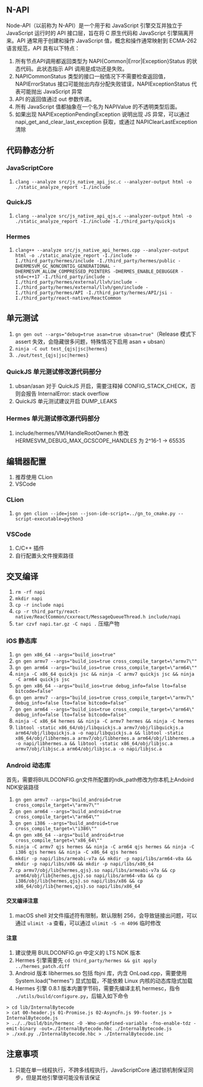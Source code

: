 ## N-API

Node-API（以前称为 N-API）是一个用于和 JavaScript 引擎交互并独立于 JavaScript 运行时的 API 接口层，旨在将 C 原生代码和 JavaScript 引擎隔离开来。API 通常用于创建和操作
JavaScript 值，概念和操作通常映射到 ECMA-262 语言规范，API 具有以下特点：

1. 所有节点API调用都返回类型为 NAPI{Common|Error|Exception}Status 的状态代码。此状态指示 API 调用是成功还是失败。
2. NAPICommonStatus 类型的接口一般情况下不需要检查返回值，NAPIErrorStatus 接口可能抛出内存分配失败错误，NAPIExceptionStatus 代表可能抛出 JavaScript 异常
3. API 的返回值通过 out 参数传递。
4. 所有 JavaScript 值都抽象在一个名为 NAPIValue 的不透明类型后面。
5. 如果出现 NAPIExceptionPendingException 说明出现 JS 异常，可以通过 napi_get_and_clear_last_exception 获取，或通过 NAPIClearLastException 清除

## 代码静态分析

### JavaScriptCore

1. `clang --analyze src/js_native_api_jsc.c --analyzer-output html -o ./static_analyze_report -I./include`

### QuickJS

1. `clang --analyze src/js_native_api_qjs.c --analyzer-output html -o ./static_analyze_report -I./include -I./third_party/quickjs`

### Hermes

1. `clang++ --analyze src/js_native_api_hermes.cpp --analyzer-output html -o ./static_analyze_report -I./include -I./third_party/hermes/include -I./third_party/hermes/public -DHERMESVM_GC_NONCONTIG_GENERATIONAL -DHERMESVM_ALLOW_COMPRESSED_POINTERS -DHERMES_ENABLE_DEBUGGER -std=c++17 -I./third_party/include -I./third_party/hermes/external/llvh/include -I./third_party/hermes/external/llvh/gen/include -I./third_party/hermes/API -I./third_party/hermes/API/jsi -I./third_party/react-native/ReactCommon`

## 单元测试

1. `gn gen out --args="debug=true asan=true ubsan=true"`（Release 模式下 assert 失效，会隐藏很多问题，特殊情况下启用 asan + ubsan）
2. `ninja -C out test_{qjs|jsc|hermes}`
3. `./out/test_{qjs|jsc|hermes}`

### QuickJS 单元测试修改源代码部分

1. ubsan/asan 对于 QuickJS 开启，需要注释掉 CONFIG_STACK_CHECK，否则会报告 InternalError: stack overflow
2. QuickJS 单元测试建议开启 DUMP_LEAKS

### Hermes 单元测试修改源代码部分

1. include/hermes/VM/HandleRootOwner.h 修改 HERMESVM_DEBUG_MAX_GCSCOPE_HANDLES 为 2^16-1 -> 65535

## 编辑器配置

1. 推荐使用 CLion
2. VSCode

### CLion

1. `gn gen clion --ide=json --json-ide-script=../gn_to_cmake.py --script-executable=python3`

### VSCode

1. C/C++ 插件
2. 自行配置头文件搜索路径

## 交叉编译

1. `rm -rf napi`
2. `mkdir napi`
3. `cp -r include napi`
4. `cp -r third_party/react-native/ReactCommon/cxxreact/MessageQueueThread.h include/napi`
5. `tar czvf napi.tar.gz -C napi .` 压缩产物

### iOS 静态库

1. `gn gen x86_64 --args="build_ios=true"`
2. `gn gen armv7 --args="build_ios=true cross_compile_target=\"armv7\""`
3. `gn gen arm64 --args="build_ios=true cross_compile_target=\"arm64\""`
4. `ninja -C x86_64 quickjs jsc && ninja -C armv7 quickjs jsc && ninja -C arm64 quickjs jsc`
5. `gn gen x86_64 --args="build_ios=true debug_info=false lto=false bitcode=false"`
6. `gn gen armv7 --args="build_ios=true cross_compile_target=\"armv7\" debug_info=false lto=false bitcode=false"`
7. `gn gen arm64 --args="build_ios=true cross_compile_target=\"arm64\" debug_info=false lto=false bitcode=false"`
8. `ninja -C x86_64 hermes && ninja -C armv7 hermes && ninja -C hermes`
9. `libtool -static x86_64/obj/libquickjs.a armv7/obj/libquickjs.a arm64/obj/libquickjs.a -o napi/libquickjs.a && libtool -static x86_64/obj/libhermes.a armv7/obj/libhermes.a arm64/obj/libhermes.a -o napi/libhermes.a && libtool -static x86_64/obj/libjsc.a armv7/obj/libjsc.a arm64/obj/libjsc.a -o napi/libjsc.a`

### Android 动态库

首先，需要将BUILDCONFIG.gn文件所配置的ndk_path修改为你本机上Andoird NDK安装路径

1. `gn gen armv7 --args="build_android=true cross_compile_target=\"armv7\""`
2. `gn gen arm64 --args="build_android=true cross_compile_target=\"arm64\""`
3. `gn gen i386 --args="build_android=true cross_compile_target=\"i386\""`
4. `gn gen x86_64 --args="build_android=true cross_compile_target=\"x86_64\""`
5. `ninja -C armv7 qjs hermes && ninja -C arm64 qjs hermes && ninja -C i386 qjs hermes && ninja -C x86_64 qjs hermes`
6. `mkdir -p napi/libs/armeabi-v7a && mkdir -p napi/libs/arm64-v8a && mkdir -p napi/libs/x86 && mkdir -p napi/libs/x86_64`
7. `cp armv7/obj/lib{hermes,qjs}.so napi/libs/armeabi-v7a && cp arm64/obj/lib{hermes,qjs}.so napi/libs/arm64-v8a && cp i386/obj/lib{hermes,qjs}.so napi/libs/x86 && cp x86_64/obj/lib{hermes,qjs}.so napi/libs/x86_64`

#### 交叉编译注意

1. macOS shell 对文件描述符有限制，默认限制 256，会导致链接出问题，可以通过 `ulimit -a` 查看，可以通过 `ulimit -S -n 4096` 临时修改

#### 注意

1. 建议使用 BUILDCONFIG.gn 中定义的 LTS NDK 版本
2. Hermes 引擎需要先 `cd third_party/hermes && git apply ../hermes_patch.diff`
3. Android 版本 libhermes.so 包括 fbjni 库，内含 OnLoad.cpp，需要使用 System.load("hermes") 显式加载，不能依赖 Linux 内核的动态库隐式加载
4. Hermes 引擎 0.8.1 版本内置字节码，需要先编译主机 hermesc，指令 `./utils/build/configure.py`，后输入如下命令
```
> cd lib/InternalBytecode
> cat 00-header.js 01-Promise.js 02-AsyncFn.js 99-footer.js > InternalBytecode.js
> ../../build/bin/hermesc -O -Wno-undefined-variable -fno-enable-tdz -emit-binary -out=./InternalBytecode.hbc ./InternalBytecode.js
> ./xxd.py ./InternalBytecode.hbc > ./InternalBytecode.inc
```

## 注意事项

1. 只能在单一线程执行，不跨多线程执行，JavaScriptCore 通过锁机制保证同步，但是其他引擎很可能没有该保证
